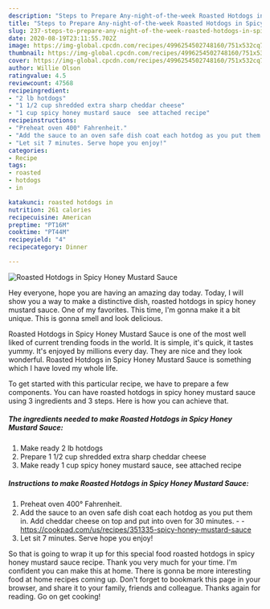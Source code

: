 ```yaml
---
description: "Steps to Prepare Any-night-of-the-week Roasted Hotdogs in Spicy Honey Mustard Sauce"
title: "Steps to Prepare Any-night-of-the-week Roasted Hotdogs in Spicy Honey Mustard Sauce"
slug: 237-steps-to-prepare-any-night-of-the-week-roasted-hotdogs-in-spicy-honey-mustard-sauce
date: 2020-08-19T23:11:55.702Z
image: https://img-global.cpcdn.com/recipes/4996254502748160/751x532cq70/roasted-hotdogs-in-spicy-honey-mustard-sauce-recipe-main-photo.jpg
thumbnail: https://img-global.cpcdn.com/recipes/4996254502748160/751x532cq70/roasted-hotdogs-in-spicy-honey-mustard-sauce-recipe-main-photo.jpg
cover: https://img-global.cpcdn.com/recipes/4996254502748160/751x532cq70/roasted-hotdogs-in-spicy-honey-mustard-sauce-recipe-main-photo.jpg
author: Willie Olson
ratingvalue: 4.5
reviewcount: 47568
recipeingredient:
- "2 lb hotdogs"
- "1 1/2 cup shredded extra sharp cheddar cheese"
- "1 cup spicy honey mustard sauce  see attached recipe"
recipeinstructions:
- "Preheat oven 400° Fahrenheit."
- "Add the sauce to an oven safe dish coat each hotdog as you put them in. Add cheddar cheese on top and put into oven for 30 minutes.  https://cookpad.com/us/recipes/351335-spicy-honey-mustard-sauce"
- "Let sit 7 minutes. Serve hope you enjoy!"
categories:
- Recipe
tags:
- roasted
- hotdogs
- in

katakunci: roasted hotdogs in 
nutrition: 261 calories
recipecuisine: American
preptime: "PT16M"
cooktime: "PT44M"
recipeyield: "4"
recipecategory: Dinner

---
```



![Roasted Hotdogs in Spicy Honey Mustard Sauce](https://img-global.cpcdn.com/recipes/4996254502748160/751x532cq70/roasted-hotdogs-in-spicy-honey-mustard-sauce-recipe-main-photo.jpg)

Hey everyone, hope you are having an amazing day today. Today, I will show you a way to make a distinctive dish, roasted hotdogs in spicy honey mustard sauce. One of my favorites. This time, I'm gonna make it a bit unique. This is gonna smell and look delicious.



Roasted Hotdogs in Spicy Honey Mustard Sauce is one of the most well liked of current trending foods in the world. It is simple, it's quick, it tastes yummy. It's enjoyed by millions every day. They are nice and they look wonderful. Roasted Hotdogs in Spicy Honey Mustard Sauce is something which I have loved my whole life.


To get started with this particular recipe, we have to prepare a few components. You can have roasted hotdogs in spicy honey mustard sauce using 3 ingredients and 3 steps. Here is how you can achieve that.

<!--inarticleads1-->

##### The ingredients needed to make Roasted Hotdogs in Spicy Honey Mustard Sauce:

1. Make ready 2 lb hotdogs
1. Prepare 1 1/2 cup shredded extra sharp cheddar cheese
1. Make ready 1 cup spicy honey mustard sauce,  see attached recipe




<!--inarticleads2-->

##### Instructions to make Roasted Hotdogs in Spicy Honey Mustard Sauce:

1. Preheat oven 400° Fahrenheit.
1. Add the sauce to an oven safe dish coat each hotdog as you put them in. Add cheddar cheese on top and put into oven for 30 minutes. -  - https://cookpad.com/us/recipes/351335-spicy-honey-mustard-sauce
1. Let sit 7 minutes. Serve hope you enjoy!




So that is going to wrap it up for this special food roasted hotdogs in spicy honey mustard sauce recipe. Thank you very much for your time. I'm confident you can make this at home. There is gonna be more interesting food at home recipes coming up. Don't forget to bookmark this page in your browser, and share it to your family, friends and colleague. Thanks again for reading. Go on get cooking!
